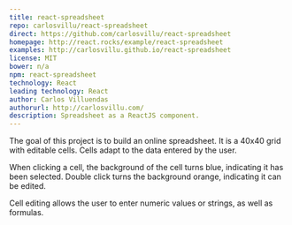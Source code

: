 ```yaml
---
title: react-spreadsheet
repo: carlosvillu/react-spreadsheet
direct: https://github.com/carlosvillu/react-spreadsheet
homepage: http://react.rocks/example/react-spreadsheet
examples: http://carlosvillu.github.io/react-spreadsheet
license: MIT
bower: n/a
npm: react-spreadsheet
technology: React
leading technology: React
author: Carlos Villuendas
authorurl: http://carlosvillu.com/
description: Spreadsheet as a ReactJS component.
---
```


The goal of this project is to build an online spreadsheet. It is a 40x40 grid with editable cells. Cells adapt to the data entered by the user.

When clicking a cell, the background of the cell turns blue, indicating it has been selected. Double click turns the background orange, indicating it can be edited.

Cell editing allows the user to enter numeric values or strings, as well as formulas.
